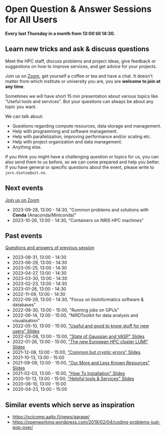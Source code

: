 # Open Question & Answer Sessions for All Users

__Every last Thursday in a month from 13:00 till 14:30.__

## Learn new tricks and ask & discuss questions

Meet the HPC staff, discuss problems and project ideas, give feedback or
suggestions on how to improve services, and get advice for your
projects.

Join us on
[Zoom](https://uit.zoom.us/j/63238817048?pwd=Z0NsSkxJb0JqeEZ2NENVZE5LY0RkQT09),
get yourself a coffee or tea and have a chat. It doesn't matter from which
institute or university you are, you are **welcome to join at any time**.

Sometimes we will have short 15 min presentation about various topics like
"Useful tools and services". But your questions can always be about any topic
you want.

We can talk about:
- Questions regarding compute resources, data storage and management.
- Help with programming and software management.
- Help with parallelization, improving performance and/or scaling etc.
- Help with project organization and data management.
- Anything else.

If you think you might have a challenging question or topics for us,
you can also send them to us before, so we can come prepared and
help you better. If you have general or specific questions about
the event, please write to `jorn.dietze@uit.no`.



## Next events

[Join us on Zoom](https://uit.zoom.us/j/63238817048?pwd=Z0NsSkxJb0JqeEZ2NENVZE5LY0RkQT09)

- 2023-09-28, 13:00 - 14:30, "Common problems and solutions with __Conda__ (Anaconda/Miniconda)"
- 2023-10-26, 13:00 - 14:30, "Containers on NRIS HPC machines"


## Past events

[Questions and answers of previous session](https://hackmd.io/@hpc/q-a)

- 2023-08-31, 13:00 - 14:30
- 2023-06-29, 13:00 - 14:30
- 2023-05-25, 13:00 - 14:30
- 2023-04-27, 13:00 - 14:30
- 2023-03-30, 13:00 - 14:30
- 2023-02-23, 13:00 - 14:30
- 2023-01-26, 13:00 - 14:30
- 2022-11-09, 13:00 - 14:30
- 2022-09-29, 13:00 - 14:30, "Focus on bioinformatics software & databases"
- 2022-08-30, 13:00 - 15:00, "Running jobs on GPUs"
- 2022-06-14, 13:00 - 15:00, "NIRDToolkit for data analysis and visualisation"
- 2022-05-10, 13:00 - 15:00, ["Useful and good to know stuff for new users" Slides](https://docs.google.com/presentation/d/1pgueQ6w8sFW4-1y3iRwiWgkypUhrlLfhEPTFSY2_Lw8/edit?usp=sharing)
- 2022-03-08, 13:00 - 15:00, ["State of Gaussian and VASP" Slides](https://docs.google.com/presentation/d/13vm5-Yx_VTfg02SAgrzki9rgSlUTDW5cERVSIdKCrfc/edit?usp=sharing)
- 2022-01-26, 13:00 - 15:00, ["The new European HPC cluster LUMI" Slides](https://docs.google.com/presentation/d/1mSl6q6dvi12ouY0Rt5eephgFR-G_4WzB/edit?usp=sharing&ouid=109172959781988137007&rtpof=true&sd=true)
- 2021-12-08, 13:00 - 15:00, ["Common but cryptic errors" Slides](https://docs.google.com/presentation/d/1U-GaHeyLOFM0HUObrYQzJELpS4UL10hOS5AGFMeEzVU/edit?usp=sharing)
- 2021-10-13, 13:00 - 15:00
- 2021-09-09, 13:00 - 15:00, ["Our More and Less Known Resources" Slides](https://docs.google.com/presentation/d/1kEmxUYJJa2b6jKgiJYvdzFopyB3owkQkK-uJTolXny0/edit?usp=sharing)
- 2021-02-03, 13:00 - 15:00, ["How To Installation" Slides](https://docs.google.com/presentation/d/1fOzq_ob19TFIZ0lERSPw7oXx6irVVDwB2vmHOrz2AKA/edit?usp=sharing)
- 2020-10-13, 13:00 - 15:00, ["Helpful tools & Services" Slides](https://docs.google.com/presentation/d/1HKC5-G41lwVxAMjHU_UOTWKsRO3nD7B8uh9IVQRNtsk/edit?usp=sharing)
- 2020-06-10, 13:00 - 15:00
- 2020-04-23, 13:00 - 15:00


## Similar events which serve as inspiration

-   <https://scicomp.aalto.fi/news/garage/>
-   <https://openworking.wordpress.com/2019/02/04/coding-problems-just-pop-over/>
